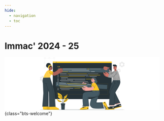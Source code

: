 ```yaml
---
hide:
  - navigation
  - toc
---
```


# Immac' 2024 - 25

![Welcome](images/illustration/5998383.png){class="bts-welcome"}